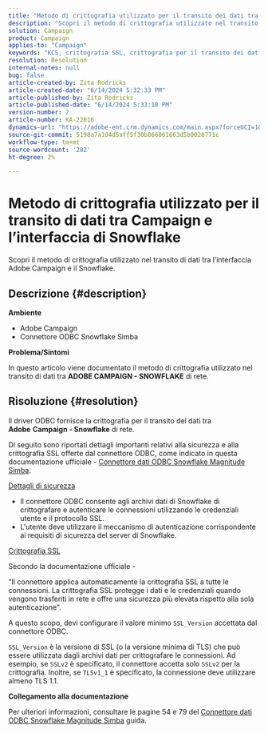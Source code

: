 ```yaml
---
title: "Metodo di crittografia utilizzato per il transito dei dati tra Campaign e l’interfaccia di Snowflake"
description: "Scopri il metodo di crittografia utilizzato nel transito di dati tra l’interfaccia Adobe Campaign e il Snowflake."
solution: Campaign
product: Campaign
applies-to: "Campaign"
keywords: "KCS, crittografia SSL, crittografia per il transito dei dati, interfaccia snowflake di Campaign, driver ODBC"
resolution: Resolution
internal-notes: null
bug: false
article-created-by: Zita Rodricks
article-created-date: "6/14/2024 5:32:33 PM"
article-published-by: Zita Rodricks
article-published-date: "6/14/2024 5:33:10 PM"
version-number: 2
article-number: KA-22016
dynamics-url: "https://adobe-ent.crm.dynamics.com/main.aspx?forceUCI=1&pagetype=entityrecord&etn=knowledgearticle&id=2cfc4112-742a-ef11-840a-002248084fbb"
source-git-commit: 5198a7a104d5aff5f30b866061663d5b0028771c
workflow-type: tm+mt
source-wordcount: '282'
ht-degree: 2%

---
```


# Metodo di crittografia utilizzato per il transito di dati tra Campaign e l’interfaccia di Snowflake


Scopri il metodo di crittografia utilizzato nel transito di dati tra l’interfaccia Adobe Campaign e il Snowflake.

## Descrizione {#description}


<b>Ambiente</b>

- Adobe Campaign
- Connettore ODBC Snowflake Simba


<b>Problema/Sintomi</b>

In questo articolo viene documentato il metodo di crittografia utilizzato nel transito di dati tra <b>ADOBE CAMPAIGN - SNOWFLAKE</b> di rete.


## Risoluzione {#resolution}


Il driver ODBC fornisce la crittografia per il transito dei dati tra <b>Adobe</b> <b>Campaign - Snowflake</b> di rete.

Di seguito sono riportati dettagli importanti relativi alla sicurezza e alla crittografia SSL offerte dal connettore ODBC, come indicato in questa documentazione ufficiale - [Connettore dati ODBC Snowflake Magnitude Simba](https://docs.posit.co/drivers/1.8.0/pdf/Simba%20Snowflake%20ODBC%20Connector%20Install%20and%20Configuration%20Guide.pdf).

<u>Dettagli di sicurezza</u>

- Il connettore ODBC consente agli archivi dati di Snowflake di crittografare e autenticare le connessioni utilizzando le credenziali utente e il protocollo SSL.
- L&#39;utente deve utilizzare il meccanismo di autenticazione corrispondente ai requisiti di sicurezza del server di Snowflake.


<u>Crittografia SSL</u>

Secondo la documentazione ufficiale -

&quot;Il connettore applica automaticamente la crittografia SSL a tutte le connessioni. La crittografia SSL protegge i dati e le credenziali quando vengono trasferiti in rete e offre una sicurezza più elevata rispetto alla sola autenticazione&quot;.

A questo scopo, devi configurare il valore minimo `SSL_Version` accettata dal connettore ODBC.

`SSL_Version` è la versione di SSL (o la versione minima di TLS) che può essere utilizzata dagli archivi dati per crittografare le connessioni. Ad esempio, se `SSLv2` è specificato, il connettore accetta solo `SSLv2` per la crittografia. Inoltre, se `TLSv1_1` è specificato, la connessione deve utilizzare almeno TLS 1.1.

<b>Collegamento alla documentazione</b>

Per ulteriori informazioni, consultare le pagine 54 e 79 del [Connettore dati ODBC Snowflake Magnitude Simba](https://docs.posit.co/drivers/1.8.0/pdf/Simba%20Snowflake%20ODBC%20Connector%20Install%20and%20Configuration%20Guide.pdf) guida.
